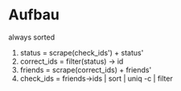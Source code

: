 
# Aufbau

always sorted

1. status = scrape(check_ids') + status'
2. correct_ids = filter(status) -> id
3. friends = scrape(correct_ids) + friends'
4. check_ids = friends->ids | sort | uniq -c | filter
